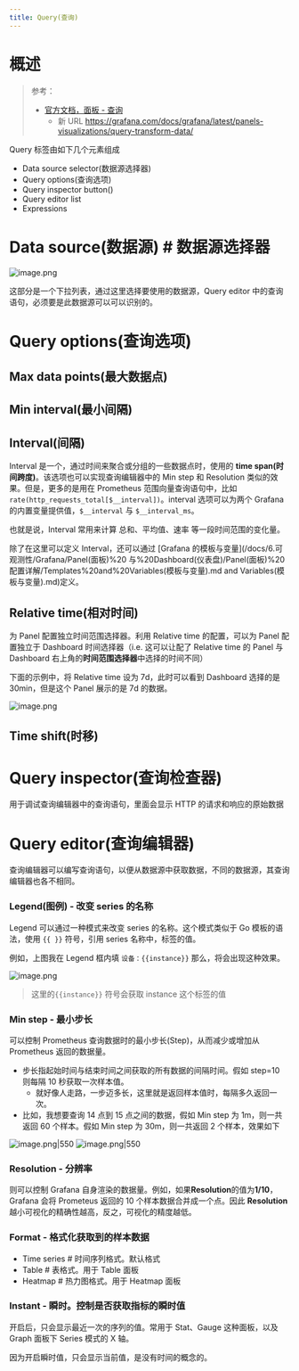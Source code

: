```yaml
---
title: Query(查询)
---
```


# 概述

> 参考：
>
> - [官方文档，面板 - 查询](https://grafana.com/docs/grafana/latest/panels/queries)
>   - 新 URL https://grafana.com/docs/grafana/latest/panels-visualizations/query-transform-data/

Query 标签由如下几个元素组成

- Data source selector(数据源选择器)
- Query options(查询选项)
- Query inspector button()
- Query editor list
- Expressions

# Data source(数据源) # 数据源选择器

![image.png](https://notes-learning.oss-cn-beijing.aliyuncs.com/grafana/dashboard/1636275083307-1fa893ed-814b-434d-9e51-e2c6499c6f45.png)

这部分是一个下拉列表，通过这里选择要使用的数据源，Query editor 中的查询语句，必须要是此数据源可以可以识别的。

# Query options(查询选项)

## Max data points(最大数据点)

## Min interval(最小间隔)

## Interval(间隔)

Interval 是一个，通过时间来聚合或分组的一些数据点时，使用的 **time span(时间跨度)**。该选项也可以实现查询编辑器中的 Min step 和 Resolution 类似的效果。但是，更多的是用在 Prometheus 范围向量查询语句中，比如 `rate(http_requests_total[$__interval])`。interval 选项可以为两个 Grafana 的内置变量提供值，`$__interval` 与 `$__interval_ms`。

也就是说，Interval 常用来计算 总和、平均值、速率 等一段时间范围的变化量。

除了在这里可以定义 Interval，还可以通过 [Grafana 的模板与变量](/docs/6.可观测性/Grafana/Panel(面板)%20 与%20Dashboard(仪表盘)/Panel(面板)%20 配置详解/Templates%20and%20Variables(模板与变量).md and Variables(模板与变量).md)定义。

## Relative time(相对时间)

为 Panel 配置独立时间范围选择器。利用 Relative time 的配置，可以为 Panel 配置独立于 Dashboard 时间选择器（i.e. 这可以让配了 Relative time 的 Panel 与 Dashboard 右上角的**时间范围选择器**中选择的时间不同）

下面的示例中，将 Relative time 设为 7d，此时可以看到 Dashboard 选择的是 30min，但是这个 Panel 展示的是 7d 的数据。

![image.png](https://notes-learning.oss-cn-beijing.aliyuncs.com/grafana/dashboard/202408021344061.png)

## Time shift(时移)

# Query inspector(查询检查器)

用于调试查询编辑器中的查询语句，里面会显示 HTTP 的请求和响应的原始数据

# Query editor(查询编辑器)

查询编辑器可以编写查询语句，以便从数据源中获取数据，不同的数据源，其查询编辑器也各不相同。

### Legend(图例) - 改变 series 的名称

Legend 可以通过一种模式来改变 series 的名称。这个模式类似于 Go 模板的语法，使用 `{{ }}` 符号，引用 series 名称中，标签的值。

例如，上图我在 Legend 框内填 `设备：{{instance}}` 那么，将会出现这种效果。

![image.png](https://notes-learning.oss-cn-beijing.aliyuncs.com/grafana/dashboard/1636266519763-257b682f-43aa-42aa-ae64-4dc0dd9df523.png)

> 这里的`{{instance}}` 符号会获取 instance 这个标签的值

### Min step - 最小步长

可以控制 Prometheus 查询数据时的最小步长(Step)，从而减少或增加从 Prometheus 返回的数据量。

- 步长指起始时间与结束时间之间获取的所有数据的间隔时间。假如 step=10 则每隔 10 秒获取一次样本值。
  - 就好像人走路，一步迈多长，这里就是返回样本值时，每隔多久返回一次。
- 比如，我想要查询 14 点到 15 点之间的数据，假如 Min step 为 1m，则一共返回 60 个样本。假如 Min step 为 30m，则一共返回 2 个样本，效果如下

![image.png|550](https://notes-learning.oss-cn-beijing.aliyuncs.com/grafana/dashboard/1636273461647-2dbebd5e-b5ca-47d8-a23e-07d4e0d72ebe.png) ![image.png|550](https://notes-learning.oss-cn-beijing.aliyuncs.com/grafana/dashboard/1636273507618-65072c3a-f3bd-46c9-aa79-979c6bf388b8.png)

### Resolution - 分辨率

则可以控制 Grafana 自身渲染的数据量。例如，如果**Resolution**的值为**1/10**，Grafana 会将 Prometeus 返回的 10 个样本数据合并成一个点。因此 **Resolution**越小可视化的精确性越高，反之，可视化的精度越低。

### Format - 格式化获取到的样本数据

- Time series # 时间序列格式。默认格式
- Table # 表格式。用于 Table 面板
- Heatmap # 热力图格式。用于 Heatmap 面板

### Instant - 瞬时。控制是否获取指标的瞬时值

开启后，只会显示最近一次的序列的值。常用于 Stat、Gauge 这种面板，以及 Graph 面板下 Series 模式的 X 轴。

因为开启瞬时值，只会显示当前值，是没有时间的概念的。
